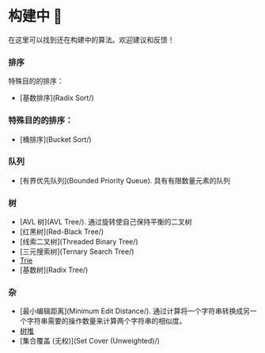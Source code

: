 # 构建中 :construction:

在这里可以找到还在构建中的算法。欢迎建议和反馈！

### 排序

特殊目的的排序：
 - [基数排序](Radix Sort/)

### 特殊目的的排序：

- [桶排序](Bucket Sort/)

### 队列

- [有界优先队列](Bounded Priority Queue). 具有有限数量元素的队列

### 树

- [AVL 树](AVL Tree/). 通过旋转使自己保持平衡的二叉树
- [红黑树](Red-Black Tree/)
- [线索二叉树](Threaded Binary Tree/)
- [三元搜索树](Ternary Search Tree/)
- [Trie](Trie/README-CN.markdown)
- [基数树](Radix Tree/)

### 杂

- [最小编辑距离](Minimum Edit Distance/). 通过计算将一个字符串转换成另一个字符串需要的操作数量来计算两个字符串的相似度。
- [树堆](Treap/)
- [集合覆盖 (无权)](Set Cover (Unweighted)/)


